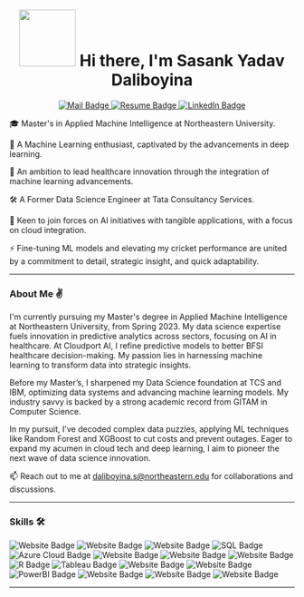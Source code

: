 <h1 align = "center"><img src="https://stemettes.org/zine/wp-content/uploads/sites/3/2021/12/ai-gif.gif" width="100" />  Hi there, I'm Sasank Yadav Daliboyina </h1>
<p align="center">
  <a href="mailto:sasankywork99@gmail.com,daliboyina.s@northeastern.edu">
    <img src="https://img.shields.io/badge/Mail-f25030?style=for-the-badge&logoColor=white" alt="Mail Badge">
  </a>
  <a href="https://drive.google.com/file/d/1lcf09VPMG_EEaRNUhP_IWHAz9ghZGwQt/view?usp=sharing">
    <img src="https://img.shields.io/badge/Resume-f2f542?style=for-the-badge&logoColor=white" alt="Resume Badge">
  </a>
  <a href="https://www.linkedin.com/in/daliboyina-sasank-yadav-7b1062175/">
    <img src="https://img.shields.io/badge/LinkedIn-0077b5?style=for-the-badge&logoColor=white" alt="LinkedIn Badge">
  </a>
</p>


<div align="Left">

🎓 Master's in Applied Machine Intelligence at Northeastern University.

🤖 A Machine Learning enthusiast, captivated by the advancements in deep learning.

🔭 An ambition to lead healthcare innovation through the integration of machine learning advancements.

🛠️ A Former Data Science Engineer at Tata Consultancy Services.

🤝 Keen to join forces on AI initiatives with tangible applications, with a focus on cloud integration.

⚡  Fine-tuning ML models and elevating my cricket performance are united by a commitment to detail, strategic insight, and quick adaptability.

</div>

---

### About Me ✌️

I'm currently pursuing my Master's degree in Applied Machine Intelligence at Northeastern University, from Spring 2023. My data science expertise fuels innovation in predictive analytics across sectors, focusing on AI in healthcare. At Cloudport AI, I refine predictive models to better BFSI healthcare decision-making. My passion lies in harnessing machine learning to transform data into strategic insights.

Before my Master’s, I sharpened my Data Science foundation at TCS and IBM, optimizing data systems and advancing machine learning models. My industry savvy is backed by a strong academic record from GITAM in Computer Science.

In my pursuit, I've decoded complex data puzzles, applying ML techniques like Random Forest and XGBoost to cut costs and prevent outages. Eager to expand my acumen in cloud tech and deep learning, I aim to pioneer the next wave of data science innovation.

📫 Reach out to me at daliboyina.s@northeastern.edu for collaborations and discussions.

---

### Skills 🛠️
<p>
<a>
    <img src="https://img.shields.io/badge/Python-2b7d6a?style=for-the-badge&logoColor=white" alt="Website Badge">
</a>
<a>
    <img src="https://img.shields.io/badge/C++-5ba171?style=for-the-badge&logoColor=white" alt="Website Badge">
</a>
<a>
    <img src="https://img.shields.io/badge/C-5c4000?style=for-the-badge&logoColor=white" alt="Website Badge">
</a>
<a>
    <img src="https://img.shields.io/badge/SQL-00758f?style=for-the-badge&logoColor=white" alt="SQL Badge">
</a> 
<a>
    <img src="https://img.shields.io/badge/Azure_Cloud-0089d6?style=for-the-badge&logoColor=white" alt="Azure Cloud Badge">
</a>
<a>
    <img src="https://img.shields.io/badge/PyTorch-36d658?style=for-the-badge&logoColor=white" alt="Website Badge">
</a>
<a>
    <img src="https://img.shields.io/badge/TensorFlow-bd0b17?style=for-the-badge&logoColor=white" alt="Website Badge">
</a>
<a>
    <img src="https://img.shields.io/badge/Scikit%20Learn-e2b08f?style=for-the-badge&logoColor=white" alt="Website Badge">
</a>
<a>
    <img src="https://img.shields.io/badge/R-276dc3?style=for-the-badge&logoColor=white" alt="R Badge">
</a>
<a>
    <img src="https://img.shields.io/badge/Tableau-e97627?style=for-the-badge&logoColor=white" alt="Tableau Badge">
</a>
<a>
    <img src="https://img.shields.io/badge/OpenCV-457821?style=for-the-badge&logoColor=white" alt="Website Badge">
</a>
<a>
    <img src="https://img.shields.io/badge/Computer%20Vision-cd882a?style=for-the-badge&logoColor=white" alt="Website Badge">
</a>
<a>
    <img src="https://img.shields.io/badge/PowerBI-f2c811?style=for-the-badge&logoColor=white" alt="PowerBI Badge">
</a>
<a>
    <img src="https://img.shields.io/badge/GIT-530ee2?style=for-the-badge&logoColor=white" alt="Website Badge">
</a>
<a>
    <img src="https://img.shields.io/badge/Machine%20Learning-dbf41d?style=for-the-badge&logoColor=white" alt="Website Badge">
</a>
<a>
    <img src="https://img.shields.io/badge/Deep%20Learning-8bd1fe?style=for-the-badge&logoColor=white" alt="Website Badge">
</a>

</p>

---

